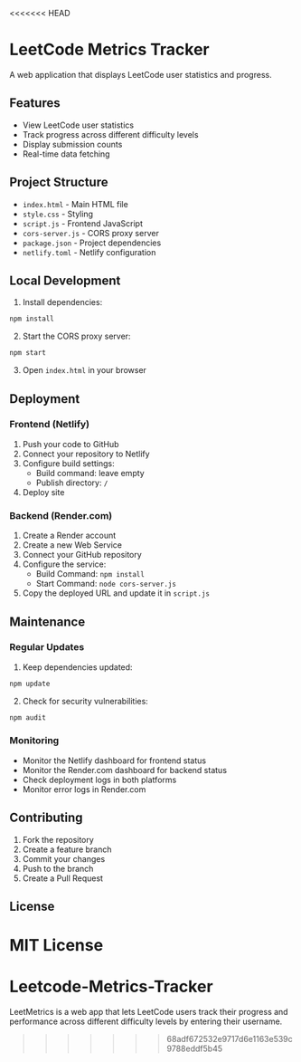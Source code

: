 <<<<<<< HEAD
# LeetCode Metrics Tracker

A web application that displays LeetCode user statistics and progress.

## Features
- View LeetCode user statistics
- Track progress across different difficulty levels
- Display submission counts
- Real-time data fetching

## Project Structure
- `index.html` - Main HTML file
- `style.css` - Styling
- `script.js` - Frontend JavaScript
- `cors-server.js` - CORS proxy server
- `package.json` - Project dependencies
- `netlify.toml` - Netlify configuration

## Local Development

1. Install dependencies:
```bash
npm install
```

2. Start the CORS proxy server:
```bash
npm start
```

3. Open `index.html` in your browser

## Deployment

### Frontend (Netlify)
1. Push your code to GitHub
2. Connect your repository to Netlify
3. Configure build settings:
   - Build command: leave empty
   - Publish directory: `/`
4. Deploy site

### Backend (Render.com)
1. Create a Render account
2. Create a new Web Service
3. Connect your GitHub repository
4. Configure the service:
   - Build Command: `npm install`
   - Start Command: `node cors-server.js`
5. Copy the deployed URL and update it in `script.js`

## Maintenance

### Regular Updates
1. Keep dependencies updated:
```bash
npm update
```

2. Check for security vulnerabilities:
```bash
npm audit
```

### Monitoring
- Monitor the Netlify dashboard for frontend status
- Monitor the Render.com dashboard for backend status
- Check deployment logs in both platforms
- Monitor error logs in Render.com

## Contributing
1. Fork the repository
2. Create a feature branch
3. Commit your changes
4. Push to the branch
5. Create a Pull Request

## License
MIT License 
=======
# Leetcode-Metrics-Tracker
LeetMetrics is a web app that lets LeetCode users track their progress and performance across different difficulty levels by entering their username.
>>>>>>> 68adf672532e9717d6e1163e539c9788eddf5b45
